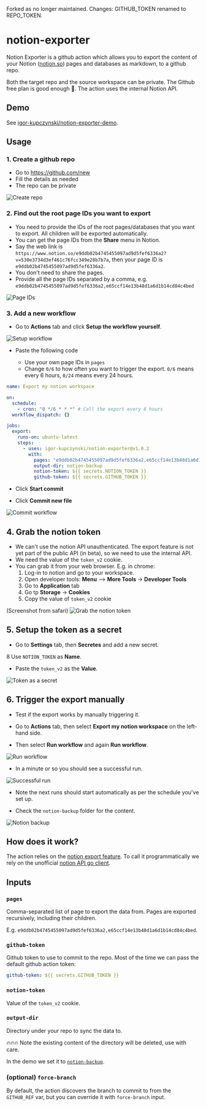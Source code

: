 Forked as no longer maintained. Changes: GITHUB_TOKEN renamed to REPO_TOKEN.

# notion-exporter

Notion Exporter is a github action which allows you to export the content of your Notion ([notion.so](https://notion.so)) pages and databases as markdown, to a github repo.

Both the target repo and the source workspace can be private. The Github free plan is good enough 🙏. The action uses the internal Notion API.

## Demo

See [igor-kupczynski/notion-exporter-demo](https://github.com/igor-kupczynski/notion-exporter-demo).

## Usage

### 1. Create a github repo

- Go to https://github.com/new
- Fill the details as needed
- The repo can be private

![Create repo](imgs/1-create-repo.png)

### 2. Find out the root page IDs you want to export

- You need to provide the IDs of the root pages/databases that you want to export. All children will be exported automatically.
- You can get the page IDs from the **Share** menu in Notion.
- Say the web link is `https://www.notion.so/e9ddb02b4745455097ad9d5fef6336a2?v=530e3734d3ef461c76fcc349e28b7b7a`, then your page ID is `e9ddb02b4745455097ad9d5fef6336a2`.
- You don't need to share the pages.
- Provide all the page IDs separated by a comma, e.g. `e9ddb02b4745455097ad9d5fef6336a2,e65ccf14e13b48d1a6d1b14cd84c4bed`

![Page IDs](imgs/2-page-IDs.png)

### 3. Add a new workflow

- Go to **Actions** tab and click **Setup the workflow yourself**.

![Setup workflow](imgs/3-setup-workflow.png)

- Paste the following code

  - Use your own page IDs in `pages`
  - Change `0/6` to how often you want to trigger the export. `0/6` means every 6 hours, `0/24` means every 24 hours.

```yaml
name: Export my notion workspace

on:
  schedule:
    - cron: "0 */6 * * *" # Call the export every 6 hours
  workflow_dispatch: {}

jobs:
  export:
    runs-on: ubuntu-latest
    steps:
      - uses: igor-kupczynski/notion-exporter@v1.0.2
        with:
          pages: "e9ddb02b4745455097ad9d5fef6336a2,e65ccf14e13b48d1a6d1b14cd84c4bed" # Pages IDs identified in (step 2)
          output-dir: notion-backup
          notion-token: ${{ secrets.NOTION_TOKEN }}
          github-token: ${{ secrets.GITHUB_TOKEN }}
```

- Click **Start commit**

- Click **Commit new file**

![Commit workflow](imgs/3-commit-workflow.png)

## 4. Grab the notion token

- We can't use the notion API unauthenticated. The export feature is not yet part of the public API (in beta), so we need to use the internal API.
- We need the value of the `token_v2` cookie.
- You can grab it from your web browser. E.g. in chrome:
  1. Log-in to notion and go to your workspace.
  2. Open developer tools: **Menu** --> **More Tools** -> **Developer Tools**
  3. Go to **Application** tab
  4. Go tp **Storage** -> **Cookies**
  5. Copy the value of `token_v2` cookie

(Screenshot from safari)
![Grab the notion token](imgs/4-grab-notion-token.png)

## 5. Setup the token as a secret

- Go to **Settings** tab, then **Secretes** and add a new secret.

8 Use `NOTION_TOKEN` as **Name**.

- Paste the `token_v2` as the **Value**.

![Token as a secret](imgs/5-token-as-a-secret.png)

## 6. Trigger the export manually

- Test if the export works by manually triggering it.

- Go to **Actions** tab, then select **Export my notion workspace** on the left-hand side.

- Then select **Run workflow** and again **Run workflow**.

![Run workflow](imgs/6-run-workflow.png)

- In a minute or so you should see a successful run.

![Successful run](imgs/6-successful-run.png)

- Note the next runs should start automatically as per the schedule you've set up.

- Check the `notion-backup` folder for the content.

![Notion backup](imgs/6-notion-backup.png)

## How does it work?

The action relies on the [notion export feature](https://www.notion.so/Export-a-page-as-Markdown-69b6031dd9454022abed8e23a86b0e1e). To call it programmatically we rely on the unofficial [notion API go client](https://www.notion.so/Export-a-page-as-Markdown-69b6031dd9454022abed8e23a86b0e1e).

## Inputs

### `pages`

Comma-separated list of page to export the data from. Pages are exported recursively, including their children.

E.g. `e9ddb02b4745455097ad9d5fef6336a2,e65ccf14e13b48d1a6d1b14cd84c4bed`.

### `github-token`

Github token to use to commit to the repo. Most of the time we can pass the default github action token:

```yaml
github-token: ${{ secrets.GITHUB_TOKEN }}
```

### `notion-token`

Value of the `token_v2` cookie.

### `output-dir`

Directory under your repo to sync the data to.

🔥🔥🔥 Note the existing content of the directory will be deleted, use with care.

In the demo we set it to [`notion-backup`](https://github.com/igor-kupczynski/notion-exporter-demo/tree/main/notion-backup).

### (optional) `force-branch`

By default, the action discovers the branch to commit to from the `GITHUB_REF` var, but you can override it with `force-branch` input.
